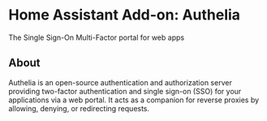 # Home Assistant Add-on: Authelia

The Single Sign-On Multi-Factor portal for web apps

## About

Authelia is an open-source authentication and authorization server providing two-factor authentication and single sign-on (SSO) for your applications via a web portal. It acts as a companion for reverse proxies by allowing, denying, or redirecting requests.
